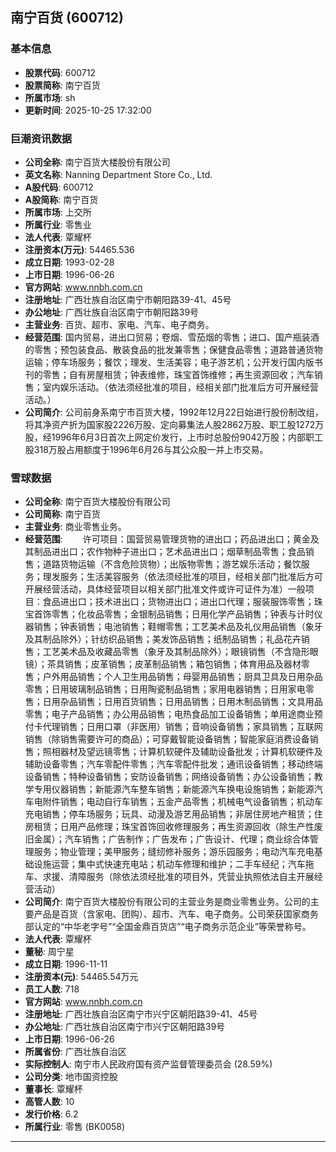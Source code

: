 ## 南宁百货 (600712)

### 基本信息

- **股票代码**: 600712
- **股票简称**: 南宁百货
- **所属市场**: sh
- **更新时间**: 2025-10-25 17:32:00

### 巨潮资讯数据

- **公司全称**: 南宁百货大楼股份有限公司
- **英文名称**: Nanning Department Store Co., Ltd.
- **A股代码**: 600712
- **A股简称**: 南宁百货
- **所属市场**: 上交所
- **所属行业**: 零售业
- **法人代表**: 覃耀杯
- **注册资本(万元)**: 54465.536
- **成立日期**: 1993-02-28
- **上市日期**: 1996-06-26
- **官方网站**: www.nnbh.com.cn
- **注册地址**: 广西壮族自治区南宁市朝阳路39-41、45号
- **办公地址**: 广西壮族自治区南宁市朝阳路39号
- **主营业务**: 百货、超市、家电、汽车、电子商务。
- **经营范围**: 国内贸易，进出口贸易；卷烟、雪茄烟的零售；进口、国产瓶装酒的零售；预包装食品、散装食品的批发兼零售；保健食品零售；道路普通货物运输；停车场服务；餐饮；理发、生活美容；电子游艺机；公开发行国内版书刊的零售；自有房屋租赁；钟表维修，珠宝首饰维修；再生资源回收；汽车销售；室内娱乐活动。（依法须经批准的项目，经相关部门批准后方可开展经营活动。）
- **公司简介**: 公司前身系南宁市百货大楼，1992年12月22日始进行股份制改组，将其净资产折为国家股2226万股、定向募集法人股2862万股、职工股1272万股，经1996年6月3日首次上网定价发行，上市时总股份9042万股；内部职工股318万股占用额度于1996年6月26与其公众股一并上市交易。

### 雪球数据

- **公司全称**: 南宁百货大楼股份有限公司
- **公司简称**: 南宁百货
- **主营业务**: 商业零售业务。
- **经营范围**: 　　许可项目：国营贸易管理货物的进出口；药品进出口；黄金及其制品进出口；农作物种子进出口；艺术品进出口；烟草制品零售；食品销售；道路货物运输（不含危险货物）；出版物零售；游艺娱乐活动；餐饮服务；理发服务；生活美容服务（依法须经批准的项目，经相关部门批准后方可开展经营活动，具体经营项目以相关部门批准文件或许可证件为准）一般项目：食品进出口；技术进出口；货物进出口；进出口代理；服装服饰零售；珠宝首饰零售；化妆品零售；金银制品销售；日用化学产品销售；钟表与计时仪器销售；钟表销售；电池销售；鞋帽零售；工艺美术品及礼仪用品销售（象牙及其制品除外）；针纺织品销售；美发饰品销售；纸制品销售；礼品花卉销售；工艺美术品及收藏品零售（象牙及其制品除外）；眼镜销售（不含隐形眼镜）；茶具销售；皮革销售；皮革制品销售；箱包销售；体育用品及器材零售；户外用品销售；个人卫生用品销售；母婴用品销售；厨具卫具及日用杂品零售；日用玻璃制品销售；日用陶瓷制品销售；家用电器销售；日用家电零售；日用杂品销售；日用百货销售；日用品销售；日用木制品销售；文具用品零售；电子产品销售；办公用品销售；电热食品加工设备销售；单用途商业预付卡代理销售；日用口罩（非医用）销售；音响设备销售；家具销售；互联网销售（除销售需要许可的商品）；可穿戴智能设备销售；智能家庭消费设备销售；照相器材及望远镜零售；计算机软硬件及辅助设备批发；计算机软硬件及辅助设备零售；汽车零配件零售；汽车零配件批发；通讯设备销售；移动终端设备销售；特种设备销售；安防设备销售；网络设备销售；办公设备销售；教学专用仪器销售；新能源汽车整车销售；新能源汽车换电设施销售；新能源汽车电附件销售；电动自行车销售；五金产品零售；机械电气设备销售；机动车充电销售；停车场服务；玩具、动漫及游艺用品销售；非居住房地产租赁；住房租赁；日用产品修理；珠宝首饰回收修理服务；再生资源回收（除生产性废旧金属）；汽车销售；广告制作；广告发布；广告设计、代理；商业综合体管理服务；物业管理；美甲服务；缝纫修补服务；游乐园服务；电动汽车充电基础设施运营；集中式快速充电站；机动车修理和维护；二手车经纪；汽车拖车、求援、清障服务（除依法须经批准的项目外，凭营业执照依法自主开展经营活动）
- **公司简介**: 南宁百货大楼股份有限公司的主营业务是商业零售业务。公司的主要产品是百货（含家电、团购）、超市、汽车、电子商务。公司荣获国家商务部认定的“中华老字号”“全国金鼎百货店”“电子商务示范企业”等荣誉称号。
- **法人代表**: 覃耀杯
- **董秘**: 周宁星
- **成立日期**: 1996-11-11
- **注册资本(元)**: 54465.54万元
- **员工人数**: 718
- **官方网站**: www.nnbh.com.cn
- **注册地址**: 广西壮族自治区南宁市兴宁区朝阳路39-41、45号
- **办公地址**: 广西壮族自治区南宁市兴宁区朝阳路39号
- **上市日期**: 1996-06-26
- **所属省份**: 广西壮族自治区
- **实际控制人**: 南宁市人民政府国有资产监督管理委员会 (28.59%)
- **公司分类**: 地市国资控股
- **董事长**: 覃耀杯
- **高管人数**: 10
- **发行价格**: 6.2
- **所属行业**: 零售 (BK0058)

---